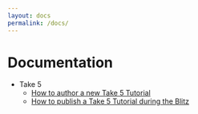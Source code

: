 ```yaml
---
layout: docs
permalink: /docs/
---
```


# Documentation

- Take 5
  - [How to author a new Take 5 Tutorial](/docs/authoring/)
  - [How to publish a Take 5 Tutorial during the Blitz](/docs/blitz/)